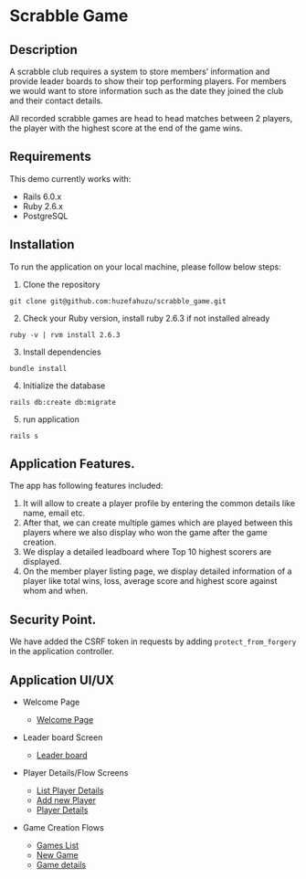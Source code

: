 # Scrabble Game

## Description

A scrabble club requires a system to store members’ information and provide leader boards to show their top performing players. For members we would want to store information such as the date they joined the club and their contact details.

All recorded scrabble games are head to head matches between 2 players, the
player with the highest score at the end of the game wins.


## Requirements

This demo currently works with:

* Rails 6.0.x
* Ruby  2.6.x
* PostgreSQL

## Installation

To run the application on your local machine, please follow below steps:

1.  Clone the repository
```
git clone git@github.com:huzefahuzu/scrabble_game.git
```
2. Check your Ruby version, install ruby 2.6.3 if not installed already
```
ruby -v | rvm install 2.6.3
```
3. Install dependencies
```
bundle install
```
4. Initialize the database
```
rails db:create db:migrate
```
5. run application
```
rails s
```

## Application Features.

The app has following features included:

1. It will allow to create a player profile by entering the common details like name, email etc.
2. After that, we can create multiple games which are played between this players where we also display who won the game after the game creation.
3. We display a detailed leadboard where Top 10 highest scorers are displayed.
4. On the member player listing page, we display detailed information of a player like total wins, loss, average score and highest score against whom and when.


## Security Point.

We have added the CSRF token in requests by adding `protect_from_forgery` in the application controller.

## Application UI/UX
  * Welcome Page

    * [Welcome Page](https://ibb.co/brJQ9cz)

  * Leader board Screen

    * [Leader board](https://ibb.co/vZ2XMqy)

  * Player Details/Flow Screens

    * [List Player Details](https://ibb.co/QQrm2py)
    * [Add new Player](https://ibb.co/tpPP5Gp)
    * [Player Details](https://ibb.co/D5d19T0)

  * Game Creation Flows

    * [Games List](https://ibb.co/GkJmRbH)
    * [New Game](https://ibb.co/dgjXJV6)
    * [Game details](https://ibb.co/QCRjPDb)

